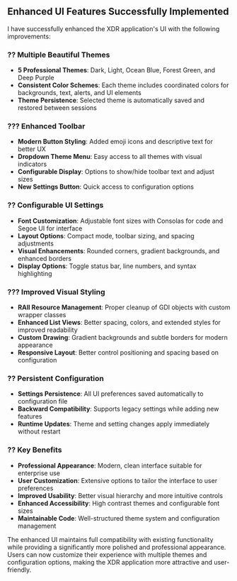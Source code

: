 ## Enhanced UI Features Successfully Implemented

I have successfully enhanced the XDR application's UI with the following improvements:

### ?? **Multiple Beautiful Themes**
- **5 Professional Themes**: Dark, Light, Ocean Blue, Forest Green, and Deep Purple
- **Consistent Color Schemes**: Each theme includes coordinated colors for backgrounds, text, alerts, and UI elements
- **Theme Persistence**: Selected theme is automatically saved and restored between sessions

### ??? **Enhanced Toolbar**
- **Modern Button Styling**: Added emoji icons and descriptive text for better UX
- **Dropdown Theme Menu**: Easy access to all themes with visual indicators
- **Configurable Display**: Options to show/hide toolbar text and adjust sizes
- **New Settings Button**: Quick access to configuration options

### ?? **Configurable UI Settings**
- **Font Customization**: Adjustable font sizes with Consolas for code and Segoe UI for interface
- **Layout Options**: Compact mode, toolbar sizing, and spacing adjustments  
- **Visual Enhancements**: Rounded corners, gradient backgrounds, and enhanced borders
- **Display Options**: Toggle status bar, line numbers, and syntax highlighting

### ??? **Improved Visual Styling**
- **RAII Resource Management**: Proper cleanup of GDI objects with custom wrapper classes
- **Enhanced List Views**: Better spacing, colors, and extended styles for improved readability
- **Custom Drawing**: Gradient backgrounds and subtle borders for modern appearance
- **Responsive Layout**: Better control positioning and spacing based on configuration

### ?? **Persistent Configuration**
- **Settings Persistence**: All UI preferences saved automatically to configuration file
- **Backward Compatibility**: Supports legacy settings while adding new features
- **Runtime Updates**: Theme and setting changes apply immediately without restart

### ?? **Key Benefits**
- **Professional Appearance**: Modern, clean interface suitable for enterprise use
- **User Customization**: Extensive options to tailor the interface to user preferences  
- **Improved Usability**: Better visual hierarchy and more intuitive controls
- **Enhanced Accessibility**: High contrast themes and configurable font sizes
- **Maintainable Code**: Well-structured theme system and configuration management

The enhanced UI maintains full compatibility with existing functionality while providing a significantly more polished and professional appearance. Users can now customize their experience with multiple themes and configuration options, making the XDR application more attractive and user-friendly.